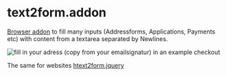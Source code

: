 # text2form.addon

[Browser addon](https://developer.mozilla.org/en-US/docs/Mozilla/Add-ons) to fill many inputs (Addressforms, Applications, Payments etc) with content from a textarea separated by Newlines.

![fill in your adress (copy from your emailsignatur) in an example checkout](https://img.klml.de/devel/t2f_checkout.png)

The same for websites [htext2form.jquery](https://github.com/klml/text2form.jquery)
